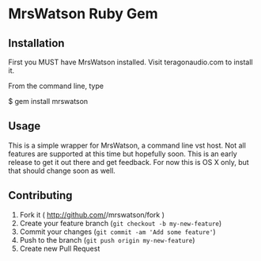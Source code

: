 # MrsWatson Ruby Gem



## Installation

First you MUST have MrsWatson installed. Visit teragonaudio.com to install it.

From the command line, type

  $ gem install mrswatson

## Usage

This is a simple wrapper for MrsWatson, a command line vst host. Not all features are supported at this time but hopefully soon. This is an early release to get it out there and get feedback. For now this is OS X only, but that should change soon as well.

## Contributing

1. Fork it ( http://github.com/<my-github-username>/mrswatson/fork )
2. Create your feature branch (`git checkout -b my-new-feature`)
3. Commit your changes (`git commit -am 'Add some feature'`)
4. Push to the branch (`git push origin my-new-feature`)
5. Create new Pull Request
